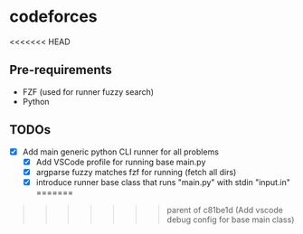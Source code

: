 # codeforces
<<<<<<< HEAD


## Pre-requirements

* FZF (used for runner fuzzy search)
* Python

## TODOs

- [X] Add main generic python CLI runner for all problems
  - [X] Add VSCode profile for running base main.py
  - [X] argparse fuzzy matches fzf for running (fetch all dirs)
  - [X] introduce runner base class that runs "main.py" with stdin "input.in"
=======
>>>>>>> parent of c81be1d (Add vscode debug config for base main class)
